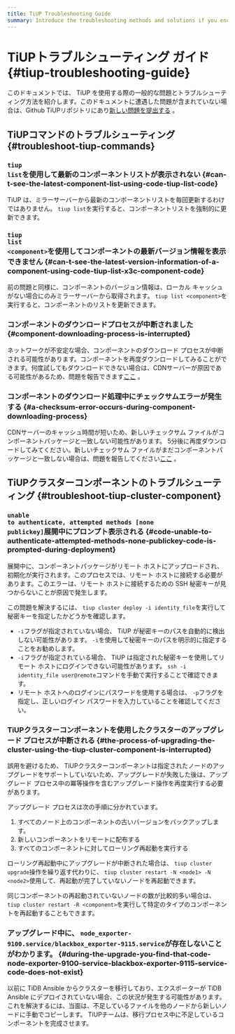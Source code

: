 ```yaml
---
title: TiUP Troubleshooting Guide
summary: Introduce the troubleshooting methods and solutions if you encounter issues when using TiUP.
---
```


# TiUPトラブルシューティング ガイド {#tiup-troubleshooting-guide}

このドキュメントでは、 TiUP を使用する際の一般的な問題とトラブルシューティング方法を紹介します。このドキュメントに遭遇した問題が含まれていない場合は、Github TiUPリポジトリにあり[新しい問題を提出する](https://github.com/pingcap/tiup/issues) 。

## TiUPコマンドのトラブルシューティング {#troubleshoot-tiup-commands}

### <code>tiup list</code>を使用して最新のコンポーネントリストが表示されない {#can-t-see-the-latest-component-list-using-code-tiup-list-code}

TiUP は、ミラーサーバーから最新のコンポーネントリストを毎回更新するわけではありません。 `tiup list`を実行すると、コンポーネントリストを強制的に更新できます。

### <code>tiup list &lt;component&gt;</code>を使用してコンポーネントの最新バージョン情報を表示できません {#can-t-see-the-latest-version-information-of-a-component-using-code-tiup-list-x3c-component-code}

前の問題と同様に、コンポーネントのバージョン情報は、ローカル キャッシュがない場合にのみミラーサーバーから取得されます。 `tiup list <component>`を実行すると、コンポーネントのリストを更新できます。

### コンポーネントのダウンロードプロセスが中断されました {#component-downloading-process-is-interrupted}

ネットワークが不安定な場合、コンポーネントのダウンロード プロセスが中断される可能性があります。コンポーネントを再度ダウンロードしてみることができます。何度試してもダウンロードできない場合は、CDNサーバーが原因である可能性があるため、問題を報告できます[ここ](https://github.com/pingcap/tiup/issues) 。

### コンポーネントのダウンロード処理中にチェックサムエラーが発生する {#a-checksum-error-occurs-during-component-downloading-process}

CDNサーバーのキャッシュ時間が短いため、新しいチェックサム ファイルがコンポーネントパッケージと一致しない可能性があります。 5分後に再度ダウンロードしてみてください。新しいチェックサム ファイルがまだコンポーネントパッケージと一致しない場合は、問題を報告してください[ここ](https://github.com/pingcap/tiup/issues) 。

## TiUPクラスターコンポーネントのトラブルシューティング {#troubleshoot-tiup-cluster-component}

### <code>unable to authenticate, attempted methods [none publickey]</code>展開中にプロンプ​​ト表示される {#code-unable-to-authenticate-attempted-methods-none-publickey-code-is-prompted-during-deployment}

展開中に、コンポーネントパッケージがリモート ホストにアップロードされ、初期化が実行されます。このプロセスでは、リモート ホストに接続する必要があります。このエラーは、リモート ホストに接続するための SSH 秘密キーが見つからないことが原因で発生します。

この問題を解決するには、 `tiup cluster deploy -i identity_file`を実行して秘密キーを指定したかどうかを確認します。

-   `-i`フラグが指定されていない場合、 TiUP が秘密キーのパスを自動的に検出しない可能性があります。 `-i`を使用して秘密キーのパスを明示的に指定することをお勧めします。
-   `-i`フラグが指定されている場合、 TiUP は指定された秘密キーを使用してリモート ホストにログインできない可能性があります。 `ssh -i identity_file user@remote`コマンドを手動で実行することで確認できます。
-   リモート ホストへのログインにパスワードを使用する場合は、 `-p`フラグを指定し、正しいログイン パスワードを入力していることを確認してください。

### TiUPクラスターコンポーネントを使用したクラスターのアップグレード プロセスが中断される {#the-process-of-upgrading-the-cluster-using-the-tiup-cluster-component-is-interrupted}

誤用を避けるため、 TiUPクラスターコンポーネントは指定されたノードのアップグレードをサポートしていないため、アップグレードが失敗した後は、アップグレード プロセス中の冪等操作を含むアップグレード操作を再度実行する必要があります。

アップグレード プロセスは次の手順に分かれています。

1.  すべてのノード上のコンポーネントの古いバージョンをバックアップします。
2.  新しいコンポーネントをリモートに配布する
3.  すべてのコンポーネントに対してローリング再起動を実行する

ローリング再起動中にアップグレードが中断された場合は、 `tiup cluster upgrade`操作を繰り返す代わりに、 `tiup cluster restart -N <node1> -N <node2>`使用して、再起動が完了していないノードを再起動できます。

同じコンポーネントの再起動されていないノードの数が比較的多い場合は、 `tiup cluster restart -R <component>`を実行して特定のタイプのコンポーネントを再起動することもできます。

### アップグレード中に、 <code>node_exporter-9100.service/blackbox_exporter-9115.service</code>が存在しないことがわかります。 {#during-the-upgrade-you-find-that-code-node-exporter-9100-service-blackbox-exporter-9115-service-code-does-not-exist}

以前に TiDB Ansible からクラスターを移行しており、エクスポーターが TiDB Ansible にデプロイされていない場合、この状況が発生する可能性があります。これを解決するには、当面は、不足しているファイルを他のノードから新しいノードに手動でコピーします。 TiUPチームは、移行プロセス中に不足しているコンポーネントを完成させます。
